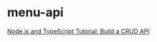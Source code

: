 # menu-api

[Node.js and TypeScript Tutorial: Build a CRUD API](https://auth0.com/blog/node-js-and-typescript-tutorial-build-a-crud-api/)
